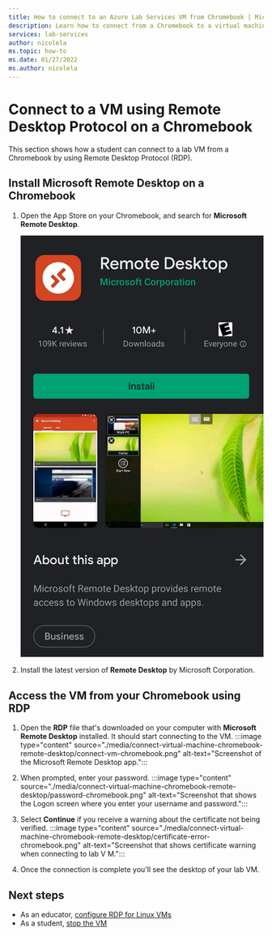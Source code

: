 ```yaml
---
title: How to connect to an Azure Lab Services VM from Chromebook | Microsoft Docs
description: Learn how to connect from a Chromebook to a virtual machine in Azure Lab Services.
services: lab-services
author: nicolela
ms.topic: how-to
ms.date: 01/27/2022
ms.author: nicolela
---
```


# Connect to a VM using Remote Desktop Protocol on a Chromebook

This section shows how a student can connect to a lab VM from a Chromebook by using Remote Desktop Protocol (RDP).

## Install Microsoft Remote Desktop on a Chromebook

1. Open the App Store on your Chromebook, and search for **Microsoft Remote Desktop**.

    ![Microsoft Remote Desktop](./media/how-to-use-classroom-lab/install-ms-remote-desktop-chromebook.png)

1. Install the latest version of **Remote Desktop** by Microsoft Corporation.

## Access the VM from your Chromebook using RDP

1. Open the **RDP** file that's downloaded on your computer with **Microsoft Remote Desktop** installed. It should start connecting to the VM.
    :::image type="content" source="./media/connect-virtual-machine-chromebook-remote-desktop/connect-vm-chromebook.png" alt-text="Screenshot of the Microsoft Remote Desktop app.":::
1. When prompted, enter your password.
    :::image type="content" source="./media/connect-virtual-machine-chromebook-remote-desktop/password-chromebook.png" alt-text="Screenshot that shows the Logon screen where you enter your username and password.":::
1. Select **Continue** if you receive a warning about the certificate not being verified.
    :::image type="content" source="./media/connect-virtual-machine-chromebook-remote-desktop/certificate-error-chromebook.png" alt-text="Screenshot that shows certificate warning when connecting to lab V M.":::

1. Once the connection is complete you'll see the desktop of your lab VM.

## Next steps

- As an educator, [configure RDP for Linux VMs](how-to-enable-remote-desktop-linux.md#rdp-setup)
- As a student, [stop the VM](how-to-use-lab.md#start-or-stop-the-vm)
